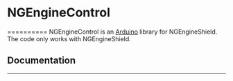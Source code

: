 #  NGEngineControl
==========
NGEngineControl is an  [Arduino](http://arduino.cc) library for NGEngineShield.
The code only works with NGEngineShield.

## Documentation
-------------
